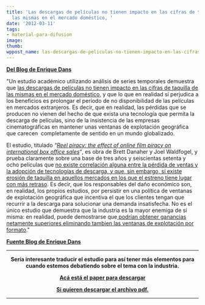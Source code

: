 ```yaml
---
title: 'Las descargas de películas no tienen impacto en las cifras de taquilla de
  las mismas en el mercado doméstico, '
date: '2012-03-11'
tags:
- material-para-difusion
image: 
thumb: 
wppost_name: las-descargas-de-peliculas-no-tienen-impacto-en-las-cifras-de-taquilla-de-las-mismas-en-el-mercado-domestico
---
```


<strong><a href="http://www.enriquedans.com/2012/02/ignorar-la-evidencia-insistir-en-el-error-o-la-industria-como-enemiga-de-si-misma.html" target="_blank">Del Blog de Enrique Dans</a></strong>

"Un estudio académico utilizando análisis de series temporales demuestra que <a title="BitTorrent piracy doesn’t affect US box office returns, study finds - TorrentFreak" href="http://torrentfreak.com/bittorrent-piracy-doesnt-affect-us-box-office-returns-study-finds-120210/" target="_blank">las descargas de películas no tienen impacto en las cifras de taquilla de las mismas en el mercado doméstico</a>, y que lo que en realidad sí perjudica a los beneficios es prolongar el período de no disponibilidad de las películas en mercados extranjeros. Es decir, que en realidad, las pérdidas que se producen no vienen del hecho de que exista una tecnología que permita la descarga de películas, sino de la insistencia de las empresas cinematográficas en mantener unas ventanas de explotación geográfica que carecen  completamente de sentido en un mundo globalizado.

El estudio, titulado <em>“<a title="Reel piracy: the effect of online film piracy on international box office sales (Danaher and Waldfogel, 2012)" href="http://www.enriquedans.com/wp-content/uploads/2012/02/Effect-of-Online-Film-Piracy-on-International-Box-Office-Sales.pdf" target="_blank">Reel piracy: the effect of online film piracy on international box office sales</a>“</em>, es obra de Brett Danaher y Joel Waldfogel, y prueba claramente sobre una base de tres años y seiscientas setenta y ocho películas que <a title="La 'piratería' tampoco perjudica a Hollywood - Nación Red" href="http://www.nacionred.com/derechos-de-autor/la-pirateria-tampoco-perjudica-a-hollywood" target="_blank">no existe correlación alguna entre la pérdida de ventas y la adopción de tecnologías de descarga, y que, sin embargo, sí existe erosión de taquilla en aquellos mercados en los que el estreno tiene lugar con más retraso</a>. Es decir, que los responsables del daño económico son, en realidad, los propios estudios, por persistir en una política de ventanas de explotación geográfica que incentiva el que los clientes tengan que recurrir a la descarga para solucionar una demanda insatisfecha. No es el único estudio que demuestra que la industria es la mayor enemiga de sí misma: en realidad, puede demostrarse que<a title="Survey says: Hollywood could make more money without windows - GigaOM" href="http://gigaom.com/video/cmon-hollywood-collapse-windows/" target="_blank"> podrían obtener ganancias netamente superiores eliminando tambien las ventanas de explotación por formato</a>."

<strong><a href="http://www.enriquedans.com/2012/02/ignorar-la-evidencia-insistir-en-el-error-o-la-industria-como-enemiga-de-si-misma.html" target="_blank">Fuente Blog de Enrique Dans</a></strong>

<hr />
<p style="text-align: center;"><strong>Sería interesante traducir el estudio para así tener más elementos para cuando estemos debatiendo sobre el tema con la industria.</strong></p>
<p style="text-align: center;"><strong><a href="http://papers.ssrn.com/sol3/papers.cfm?abstract_id=1986299&amp;http://papers.ssrn.com/sol3/papers.cfm?abstract_id=1986299" target="_blank">Acá está el paper para descargar </a></strong></p>
<p style="text-align: center;"><strong><a href="http://poseidon01.ssrn.com/delivery.php?ID=010116031073124018080127075103122117035069091037030029076114087031089072091085065091045050032063053013118071098118080066016104040035043086051123014029081074120028042023051087125030090090119067093115083&amp;EXT=pdf" target="_blank">Si quieren descargar el archivo pdf.</a></strong></p>


<hr />
